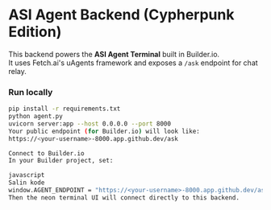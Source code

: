 # ASI Agent Backend (Cypherpunk Edition)

This backend powers the **ASI Agent Terminal** built in Builder.io.  
It uses Fetch.ai's uAgents framework and exposes a `/ask` endpoint for chat relay.

### Run locally
```bash
pip install -r requirements.txt
python agent.py
uvicorn server:app --host 0.0.0.0 --port 8000
Your public endpoint (for Builder.io) will look like:
https://<your-username>-8000.app.github.dev/ask

Connect to Builder.io
In your Builder project, set:

javascript
Salin kode
window.AGENT_ENDPOINT = "https://<your-username>-8000.app.github.dev/ask";
Then the neon terminal UI will connect directly to this backend.
